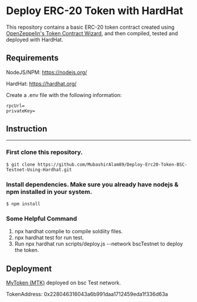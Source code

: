 # Deploy ERC-20 Token with HardHat

This repository contains a basic ERC-20 token contract created using [OpenZeppelin's Token Contract Wizard](https://docs.openzeppelin.com/contracts/4.x/wizard), and then compiled, tested and deployed with HardHat.

## Requirements

NodeJS/NPM: https://nodejs.org/

HardHat: https://hardhat.org/

Create a .env file with the following information:

```
rpcUrl=
privateKey=
```

## Instruction

---

### First clone this repository.

```
$ git clone https://github.com/MubashirAlam89/Deploy-Erc20-Token-BSC-Testnet-Using-Hardhat.git
```

### Install dependencies. Make sure you already have nodejs & npm installed in your system.

```
$ npm install
```

### Some Helpful Command

1. npx hardhat complie to compile soldiity files.
2. npx hardhat test for run test.
3. Run npx hardhat run scripts/deploy.js --network bscTestnet to deploy the token.

## Deployment

[MyToken (MTK)](https://testnet.bscscan.com/address/0x228046316043a6b991daa1712459eda1f336d63a) deployed on bsc Test network.

TokenAddress: 0x228046316043a6b991daa1712459eda1f336d63a
